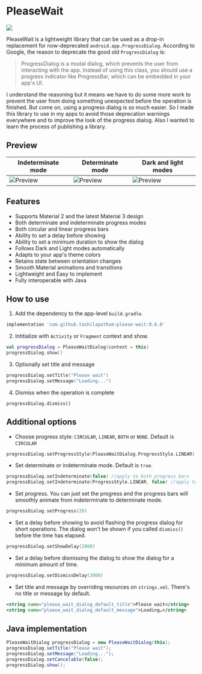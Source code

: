 # PleaseWait 
[![](https://jitpack.io/v/tashilapathum/PleaseWait.svg)](https://jitpack.io/#tashilapathum/PleaseWait)

PleaseWait is a lightweight library that can be used as a drop-in replacement for now-deprecated `android.app.ProgressDialog`.
According to Google, the reason to deprecate the good old `ProgressDialog` is:
> ProgressDialog is a modal dialog, which prevents the user from interacting with the app. Instead of using this class, you should use a progress indicator like ProgressBar, which can be embedded in your app's UI.

I understand the reasoning but it means we have to do some more work to prevent the user from doing something unexpected before the operation is finished. But come on, using a progress dialog is so much easier. So I made this library to use in my apps to avoid those deprecation warnings everywhere and to improve the look of the progress dialog. Also I wanted to learn the process of publishing a library.


## Preview
| Indeterminate mode | Determinate mode | Dark and light modes |
| --- | --- | --- |
| ![Preview](https://media.giphy.com/media/v1.Y2lkPTc5MGI3NjExZjczMmM0NzE1N2FlMmI3NmU5ZDYyODZmNWIzZjlhMjk3ZGZhMGU3YSZjdD1n/WxR15UuJyCwBzhpEYj/giphy.gif) | ![Preview](https://media.giphy.com/media/v1.Y2lkPTc5MGI3NjExNzc0YmQ5ZTBhMDU0YWNkOTJlMjIyOThlNGE0ZDQ3OTJjNTA0NTM2NiZjdD1n/dPOJQYUIjGCzMBd31N/giphy.gif) | ![Preview](https://media.giphy.com/media/v1.Y2lkPTc5MGI3NjExMDAxYjM1YTkwNDUzM2ZkYzg4YTdmNGE5ODlkMThmNTRhZmExNGUxYyZjdD1n/Z7aZNVYnjYEgTbTZS2/giphy.gif) | 


## Features
- Supports Material 2 and the latest Material 3 design
- Both determinate and indeterminate progress modes
- Both circular and linear progress bars
- Ability to set a delay before showing
- Ability to set a minimum duration to show the dialog
- Follows Dark and Light modes automatically
- Adapts to your app's theme colors
- Retains state between orientation changes
- Smooth Material animations and transitions
- Lightweight and Easy to implement
- Fully interoperable with Java


## How to use
1. Add the dependency to the app-level `build.gradle`. 

```gradle
implementation 'com.github.tashilapathum:please-wait:0.6.0'
```

2. Intitialize with `Activity` or `Fragment` context and show.
```kotlin
val progressDialog = PleaseWaitDialog(context = this)
progressDialog.show()
```

3. Optionally set title and message
```kotlin
progressDialog.setTitle("Please wait")
progressDialog.setMessage("Loading...")
```

4. Dismiss when the operation is complete
```
progressDialog.dismiss()
```


## Additional options

- Choose progress style: `CIRCULAR`, `LINEAR`, `BOTH` or `NONE`. Default is `CIRCULAR`
```kotlin
progressDialog.setProgressStyle(PleaseWaitDialog.ProgressStyle.LINEAR)
```

- Set determinate or indeterminate mode. Default is `true`.
```kotlin
progressDialog.setIndeterminate(false) //apply to both progress bars
progressDialog.setIndeterminate(ProgressStyle.LINEAR, false) //apply to a specific progress bar
```

- Set progress. You can just set the progress and the progress bars will smoothly animate from indeterminate to determinate mode.
```kotlin
progressDialog.setProgress(20)
```

- Set a delay before showing to avoid flashing the progress dialog for short operations. The dialog won't be shown if you called `dismiss()` before the time has elapsed.
```kotlin
progressDialog.setShowDelay(2000)
```

- Set a delay before dismissing the dialog to show the dialog for a minimum amount of time.
```kotlin
progressDialog.setDismissDelay(3000)
```

- Set title and message by overriding resources on `strings.xml`. There's no title or message by default. 
```xml
<string name="please_wait_dialog_default_title">Please wait</string>
<string name="please_wait_dialog_default_message">Loading…</string>
```


## Java implementation
```java
PleaseWaitDialog progressDialog = new PleaseWaitDialog(this);
progressDialog.setTitle("Please wait");
progressDialog.setMessage("Loading...");
progressDialog.setCancelable(false);
progressDialog.show();
```
